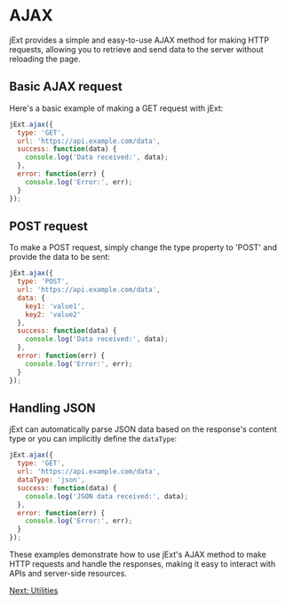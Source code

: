 # AJAX

jExt provides a simple and easy-to-use AJAX method for making HTTP requests, allowing you to retrieve and send data to the server without reloading the page.

## Basic AJAX request

Here's a basic example of making a GET request with jExt:

``` javascript
jExt.ajax({
  type: 'GET',
  url: 'https://api.example.com/data',
  success: function(data) {
    console.log('Data received:', data);
  },
  error: function(err) {
    console.log('Error:', err);
  }
});
```

## POST request

To make a POST request, simply change the type property to 'POST' and provide the data to be sent:

``` javascript
jExt.ajax({
  type: 'POST',
  url: 'https://api.example.com/data',
  data: {
    key1: 'value1',
    key2: 'value2'
  },
  success: function(data) {
    console.log('Data received:', data);
  },
  error: function(err) {
    console.log('Error:', err);
  }
});
```

## Handling JSON

jExt can automatically parse JSON data based on the response's content type or you can implicitly define the `dataType`:

``` javascript
jExt.ajax({
  type: 'GET',
  url: 'https://api.example.com/data',
  dataType: 'json',
  success: function(data) {
    console.log('JSON data received:', data);
  },
  error: function(err) {
    console.log('Error:', err);
  }
});
```

These examples demonstrate how to use jExt's AJAX method to make HTTP requests and handle the responses, 
making it easy to interact with APIs and server-side resources.

[Next: Utilities](utilities.md)
